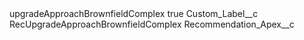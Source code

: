 <?xml version="1.0" encoding="UTF-8"?>
<CustomMetadata xmlns="http://soap.sforce.com/2006/04/metadata" xmlns:xsi="http://www.w3.org/2001/XMLSchema-instance" xmlns:xsd="http://www.w3.org/2001/XMLSchema">
    <label>upgradeApproachBrownfieldComplex</label>
    <protected>true</protected>
    <values>
        <field>Custom_Label__c</field>
        <value xsi:type="xsd:string">RecUpgradeApproachBrownfieldComplex</value>
    </values>
    <values>
        <field>Recommendation_Apex__c</field>
        <value xsi:nil="true"/>
    </values>
</CustomMetadata>
